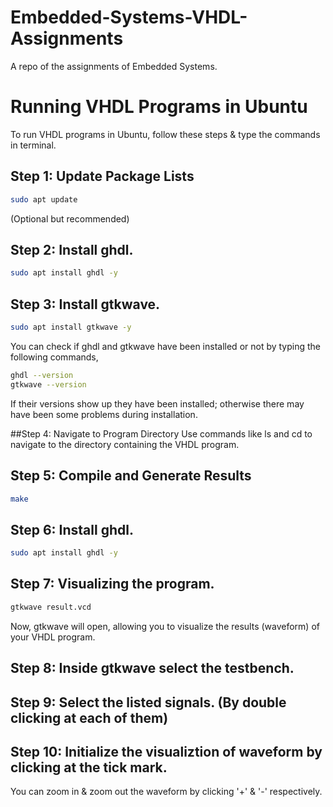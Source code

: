 # Embedded-Systems-VHDL-Assignments
A repo of the assignments of Embedded Systems.

# Running VHDL Programs in Ubuntu

To run VHDL programs in Ubuntu, follow these steps & type the commands in terminal.

## Step 1: Update Package Lists
  ```bash
  sudo apt update
  ```

(Optional but recommended)

## Step 2: Install ghdl.
  ```bash
 sudo apt install ghdl -y
  ```
## Step 3: Install gtkwave.
  ```bash
 sudo apt install gtkwave -y
  ```
You can check if ghdl and gtkwave have been installed or not by typing the following commands,
  ```bash
  ghdl --version
  gtkwave --version
  ```

  If their versions show up they have been installed; otherwise there may have been some problems during installation.

##Step 4: Navigate to Program Directory
Use commands like ls and cd to navigate to the directory containing the VHDL program.

## Step 5: Compile and Generate Results
  ```bash
 make
  ```
## Step 6: Install ghdl.
  ```bash
 sudo apt install ghdl -y
  ```
## Step 7: Visualizing the program.
  ```bash
 gtkwave result.vcd
  ```
Now, gtkwave will open, allowing you to visualize the results (waveform) of your VHDL program.

## Step 8: Inside gtkwave select the testbench.

## Step 9: Select the listed signals. (By double clicking at each of them)

## Step 10: Initialize the visualiztion of waveform by clicking at the tick mark.
You can zoom in & zoom out the waveform by clicking '+' & '-' respectively.



